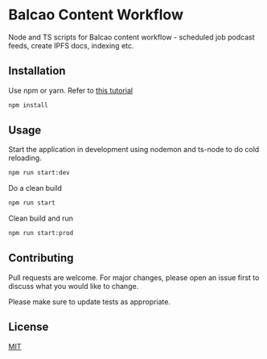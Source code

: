 # Balcao Content Workflow

Node and TS scripts for Balcao content workflow - scheduled job podcast feeds, create IPFS docs, indexing etc.

## Installation

Use npm or yarn. Refer to [this tutorial](https://khalilstemmler.com/blogs/typescript/node-starter-project)

```bash
npm install
```

## Usage
Start the application in development using nodemon and ts-node to do cold reloading.

```bash
npm run start:dev
```

Do a clean build
```bash
npm run start
```

Clean build and run
```bash
npm run start:prod
```

## Contributing
Pull requests are welcome. For major changes, please open an issue first to discuss what you would like to change.

Please make sure to update tests as appropriate.

## License
[MIT](https://choosealicense.com/licenses/mit/)